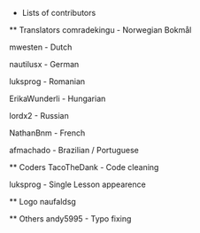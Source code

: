 * Lists of contributors


** Translators
comradekingu - Norwegian Bokmål

mwesten - Dutch

nautilusx - German

luksprog - Romanian

ErikaWunderli - Hungarian

lordx2 - Russian

NathanBnm - French

afmachado  - Brazilian / Portuguese


** Coders
TacoTheDank - Code cleaning

luksprog - Single Lesson appearence


** Logo
naufaldsg


** Others
andy5995 - Typo fixing